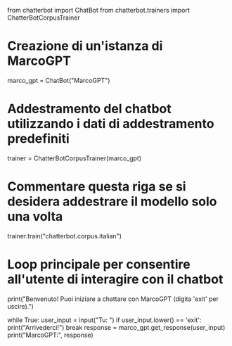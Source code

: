 from chatterbot import ChatBot
from chatterbot.trainers import ChatterBotCorpusTrainer

# Creazione di un'istanza di MarcoGPT
marco_gpt = ChatBot("MarcoGPT")

# Addestramento del chatbot utilizzando i dati di addestramento predefiniti
trainer = ChatterBotCorpusTrainer(marco_gpt)

# Commentare questa riga se si desidera addestrare il modello solo una volta
trainer.train("chatterbot.corpus.italian")

# Loop principale per consentire all'utente di interagire con il chatbot
print("Benvenuto! Puoi iniziare a chattare con MarcoGPT (digita 'exit' per uscire).")

while True:
    user_input = input("Tu: ")
    if user_input.lower() == 'exit':
        print("Arrivederci!")
        break
    response = marco_gpt.get_response(user_input)
    print("MarcoGPT:", response)
